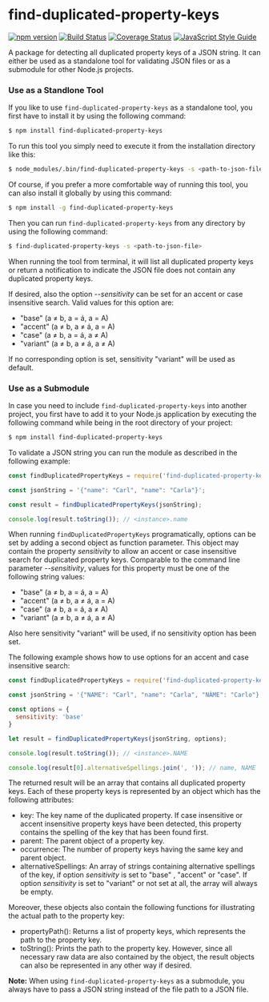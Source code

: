 # find-duplicated-property-keys

 [![npm version](https://badge.fury.io/js/find-duplicated-property-keys.svg)](https://badge.fury.io/js/find-duplicated-property-keys)
 [![Build Status](https://travis-ci.org/SebastianG77/find-duplicated-property-keys.svg?branch=master)](https://travis-ci.org/SebastianG77/find-duplicated-property-keys) 
 [![Coverage Status](https://coveralls.io/repos/github/SebastianG77/find-duplicated-property-keys/badge.svg?branch=master)](https://coveralls.io/github/SebastianG77/find-duplicated-property-keys?branch=master)
 [![JavaScript Style Guide](https://img.shields.io/badge/code_style-standard-brightgreen.svg)](https://standardjs.com)

A package for detecting all duplicated property keys of a JSON string. It can either be used as a standalone tool for validating JSON files or as a submodule for other Node.js projects.


### Use as a Standlone Tool

If you like to use `find-duplicated-property-keys` as a standalone tool, you first have to install it by using the following command:

```bash
$ npm install find-duplicated-property-keys
```

To run this tool you simply need to execute it from the installation directory like this:

```bash
$ node_modules/.bin/find-duplicated-property-keys -s <path-to-json-file>
```

Of course, if you prefer a more comfortable way of running this tool, you can also install it globally by using this command:

```bash
$ npm install -g find-duplicated-property-keys
```

Then you can run `find-duplicated-property-keys` from any directory by using the following command:

```bash
$ find-duplicated-property-keys -s <path-to-json-file>
```

When running the tool from terminal, it will list all duplicated property keys or return a notification to indicate the JSON file does not contain any duplicated property keys.

If desired, also the option *--sensitivity* can be set for an accent or case insensitive search. Valid values for this option are:

* "base" (a ≠ b, a = á, a = A)
* "accent" (a ≠ b, a ≠ á, a = A)
* "case" (a ≠ b, a = á, a ≠ A)
* "variant" (a ≠ b, a ≠ á, a ≠ A)

If no corresponding option is set, sensitivity "variant" will be used as default.

### Use as a Submodule

In case you need to include `find-duplicated-property-keys` into another project, you first have to add it to your Node.js application by executing the following command while being in the root directory of your project:

```bash
$ npm install find-duplicated-property-keys
```

To validate a JSON string you can run the module as described in the following example:

```javascript
const findDuplicatedPropertyKeys = require('find-duplicated-property-keys');

const jsonString = '{"name": "Carl", "name": "Carla"}';

const result = findDuplicatedPropertyKeys(jsonString);

console.log(result.toString()); // <instance>.name
```

When running `findDuplicatedPropertyKeys` programatically, options can be set by adding a second object as function parameter. This object may contain the property *sensitivity* to allow an accent or case insensitive search for duplicated property keys. Comparable to the command line parameter *--sensitivity*, values for this property must be one of the following string values:

* "base" (a ≠ b, a = á, a = A)
* "accent" (a ≠ b, a ≠ á, a = A)
* "case" (a ≠ b, a = á, a ≠ A)
* "variant" (a ≠ b, a ≠ á, a ≠ A)

Also here sensitivity "variant" will be used, if no sensitivity option has been set.

The following example shows how to use options for an accent and case insensitive search: 

```javascript
const findDuplicatedPropertyKeys = require('find-duplicated-property-keys');

const jsonString = '{"NAME": "Carl", "name": "Carla", "NÀME": "Carlo"}';

const options = {
  sensitivity: 'base'
}

let result = findDuplicatedPropertyKeys(jsonString, options);

console.log(result.toString()); // <instance>.NAME

console.log(result[0].alternativeSpellings.join(', ')); // name, NÀME
```

The returned result will be an array that contains all duplicated property keys. Each of these property keys is represented by an object which has the following attributes:

- key: The key name of the duplicated property. If case insensitive or accent insensitive property keys have been detected, this property contains the spelling of the key that has been found first.
- parent: The parent object of a property key.
- occurrence: The number of property keys having the same key and parent object.
- alternativeSpellings: An array of strings containing alternative spellings of the key, if option *sensitivity* is set to "base" , "accent" or "case". If option *sensitivity* is set to "variant" or not set at all, the array will always be empty.

Moreover, these objects also contain the following functions for illustrating the actual path to the property key:

- propertyPath(): Returns a list of property keys, which represents the path to the property key.
- toString(): Prints the path to the property key. However, since all necessary raw data are also contained by the object, the result objects can also be represented in any other way if desired.

**Note:** When using `find-duplicated-property-keys` as a submodule, you always have to pass a JSON string instead of the file path to a JSON file. 